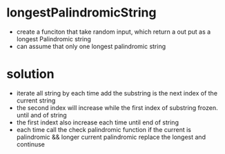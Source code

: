 # longestPalindromicString
- create a funciton that take random input, which return a out put as a longest Palindromic string
- can assume that only one longest palindromic string
# solution
- iterate all  string by each time add the substring is the next index of the current string
- the second index will increase while the first index of substring frozen. until and of string
- the first indext also  increase each time until end of string
- each time call the check palindromic function if the current is palindromic && longer current palindromic replace the longest and continuse

